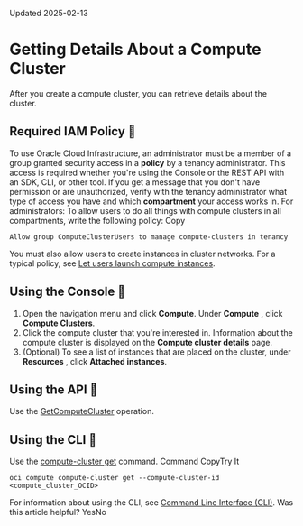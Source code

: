 Updated 2025-02-13
# Getting Details About a Compute Cluster
After you create a compute cluster, you can retrieve details about the cluster.
## Required IAM Policy 🔗 
To use Oracle Cloud Infrastructure, an administrator must be a member of a group granted security access in a **policy** by a tenancy administrator. This access is required whether you're using the Console or the REST API with an SDK, CLI, or other tool. If you get a message that you don't have permission or are unauthorized, verify with the tenancy administrator what type of access you have and which **compartment** your access works in.
For administrators: To allow users to do all things with compute clusters in all compartments, write the following policy:
Copy
```
Allow group ComputeClusterUsers to manage compute-clusters in tenancy
```

You must also allow users to create instances in cluster networks. For a typical policy, see [Let users launch compute instances](https://docs.oracle.com/iaas/Content/Identity/Concepts/commonpolicies.htm#launch-instances).
## Using the Console 🔗 
  1. Open the navigation menu and click **Compute**. Under **Compute** , click **Compute Clusters**.
  2. Click the compute cluster that you're interested in.
Information about the compute cluster is displayed on the **Compute cluster details** page.
  3. (Optional) To see a list of instances that are placed on the cluster, under **Resources** , click **Attached instances**.


## Using the API 🔗 
Use the [GetComputeCluster](https://docs.oracle.com/iaas/api/#/en/iaas/latest/ComputeCluster/GetComputeCluster) operation.
## Using the CLI 🔗 
Use the [compute-cluster get](https://docs.oracle.com/iaas/tools/oci-cli/latest/oci_cli_docs/cmdref/compute/compute-cluster/get.html) command.
Command
CopyTry It
```
oci compute compute-cluster get --compute-cluster-id <compute_cluster_OCID>
```

For information about using the CLI, see [Command Line Interface (CLI)](https://docs.oracle.com/iaas/Content/API/Concepts/cliconcepts.htm).
Was this article helpful?
YesNo

